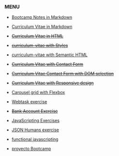 
### MENU ###
* [Bootcamp Notes in Markdown](bootcamp-note.md)
* [Curriculum Vitae in Markdown](curriculum-vitae.md)
* ~~[Curriculum Vitae in HTML]()~~
* ~~[curriculum-vitae with Styles]()~~
* [curriculum-vitae with Semantic HTML](curriculum-vitae/curriculumVitae.html)
* ~~[Curriculum Vitae with Contact Form]()~~
* ~~[Curriculum Vitae Contact Form with DOM selection]()~~
* ~~[Curriculum Vitae with Responsive design]()~~
* [Carousel grid with Flexbox]()
* [Webtask exercise](webtask/documentacion_flickrBot.md)
* ~~[Bank Account Exercise]()~~
* [JavaScripting Exercises](javascripting)
* [JSON Humans exercise](humanos.json)

* [functional javascripting](functional_javascript)
* [proyecto Bootcamp](project_bootcamp)
